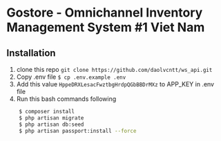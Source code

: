 # Gostore - Omnichannel Inventory Management System #1 Viet Nam

## Installation

1. clone this repo `git clone https://github.com/daolvcntt/ws_api.git`
2. Copy .env file `$ cp .env.example .env`
3. Add this value `HppeDRXLesacFwztbgHrdpQGbBBDrMXz` to APP_KEY in .env file
4. Run this bash commands following
```bash
    $ composer install
    $ php artisan migrate
    $ php artisan db:seed
    $ php artisan passport:install --force
```
